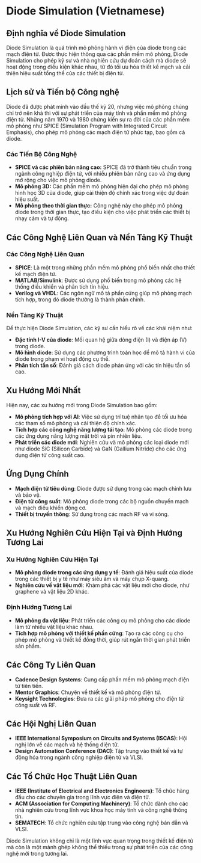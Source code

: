 # Diode Simulation (Vietnamese)

## Định nghĩa về Diode Simulation

Diode Simulation là quá trình mô phỏng hành vi điện của diode trong các mạch điện tử. Được thực hiện thông qua các phần mềm mô phỏng, Diode Simulation cho phép kỹ sư và nhà nghiên cứu dự đoán cách mà diode sẽ hoạt động trong điều kiện khác nhau, từ đó tối ưu hóa thiết kế mạch và cải thiện hiệu suất tổng thể của các thiết bị điện tử.

## Lịch sử và Tiến bộ Công nghệ

Diode đã được phát minh vào đầu thế kỷ 20, nhưng việc mô phỏng chúng chỉ trở nên khả thi với sự phát triển của máy tính và phần mềm mô phỏng điện tử. Những năm 1970 và 1980 chứng kiến sự ra đời của các phần mềm mô phỏng như SPICE (Simulation Program with Integrated Circuit Emphasis), cho phép mô phỏng các mạch điện tử phức tạp, bao gồm cả diode.

### Các Tiến Bộ Công Nghệ

- **SPICE và các phiên bản nâng cao:** SPICE đã trở thành tiêu chuẩn trong ngành công nghiệp điện tử, với nhiều phiên bản nâng cao và ứng dụng mở rộng cho việc mô phỏng diode.
- **Mô phỏng 3D:** Các phần mềm mô phỏng hiện đại cho phép mô phỏng hình học 3D của diode, giúp cải thiện độ chính xác trong việc dự đoán hiệu suất.
- **Mô phỏng theo thời gian thực:** Công nghệ này cho phép mô phỏng diode trong thời gian thực, tạo điều kiện cho việc phát triển các thiết bị nhạy cảm và tự động.

## Các Công Nghệ Liên Quan và Nền Tảng Kỹ Thuật

### Các Công Nghệ Liên Quan

- **SPICE**: Là một trong những phần mềm mô phỏng phổ biến nhất cho thiết kế mạch điện tử.
- **MATLAB/Simulink**: Được sử dụng phổ biến trong mô phỏng các hệ thống điều khiển và phân tích tín hiệu.
- **Verilog và VHDL**: Các ngôn ngữ mô tả phần cứng giúp mô phỏng mạch tích hợp, trong đó diode thường là thành phần chính.

### Nền Tảng Kỹ Thuật

Để thực hiện Diode Simulation, các kỹ sư cần hiểu rõ về các khái niệm như:

- **Đặc tính I-V của diode**: Mối quan hệ giữa dòng điện (I) và điện áp (V) trong diode.
- **Mô hình diode**: Sử dụng các phương trình toán học để mô tả hành vi của diode trong phạm vi hoạt động cụ thể.
- **Phân tích tần số**: Đánh giá cách diode phản ứng với các tín hiệu tần số cao.

## Xu Hướng Mới Nhất

Hiện nay, các xu hướng mới trong Diode Simulation bao gồm:

- **Mô phỏng tích hợp với AI**: Việc sử dụng trí tuệ nhân tạo để tối ưu hóa các tham số mô phỏng và cải thiện độ chính xác.
- **Tích hợp các công nghệ năng lượng tái tạo**: Mô phỏng các diode trong các ứng dụng năng lượng mặt trời và pin nhiên liệu.
- **Phát triển các diode mới**: Nghiên cứu và mô phỏng các loại diode mới như diode SiC (Silicon Carbide) và GaN (Gallium Nitride) cho các ứng dụng điện tử công suất cao.

## Ứng Dụng Chính

- **Mạch điện tử tiêu dùng**: Diode được sử dụng trong các mạch chỉnh lưu và bảo vệ.
- **Điện tử công suất**: Mô phỏng diode trong các bộ nguồn chuyển mạch và mạch điều khiển động cơ.
- **Thiết bị truyền thông**: Sử dụng trong các mạch RF và vi sóng.

## Xu Hướng Nghiên Cứu Hiện Tại và Định Hướng Tương Lai

### Xu Hướng Nghiên Cứu Hiện Tại

- **Mô phỏng diode trong các ứng dụng y tế**: Đánh giá hiệu suất của diode trong các thiết bị y tế như máy siêu âm và máy chụp X-quang.
- **Nghiên cứu về vật liệu mới**: Khám phá các vật liệu mới cho diode, như graphene và vật liệu 2D khác.

### Định Hướng Tương Lai

- **Mô phỏng đa vật liệu**: Phát triển các công cụ mô phỏng cho các diode làm từ nhiều vật liệu khác nhau.
- **Tích hợp mô phỏng với thiết kế phần cứng**: Tạo ra các công cụ cho phép mô phỏng và thiết kế đồng thời, giúp rút ngắn thời gian phát triển sản phẩm.

## Các Công Ty Liên Quan

- **Cadence Design Systems**: Cung cấp phần mềm mô phỏng mạch điện tử tiên tiến.
- **Mentor Graphics**: Chuyên về thiết kế và mô phỏng điện tử.
- **Keysight Technologies**: Đưa ra các giải pháp mô phỏng cho điện tử công suất và RF.

## Các Hội Nghị Liên Quan

- **IEEE International Symposium on Circuits and Systems (ISCAS)**: Hội nghị lớn về các mạch và hệ thống điện tử.
- **Design Automation Conference (DAC)**: Tập trung vào thiết kế và tự động hóa trong ngành công nghiệp điện tử và VLSI.

## Các Tổ Chức Học Thuật Liên Quan

- **IEEE (Institute of Electrical and Electronics Engineers)**: Tổ chức hàng đầu cho các chuyên gia trong lĩnh vực điện và điện tử.
- **ACM (Association for Computing Machinery)**: Tổ chức dành cho các nhà nghiên cứu trong lĩnh vực khoa học máy tính và công nghệ thông tin.
- **SEMATECH**: Tổ chức nghiên cứu tập trung vào công nghệ bán dẫn và VLSI.

Diode Simulation không chỉ là một lĩnh vực quan trọng trong thiết kế điện tử mà còn là một mảnh ghép không thể thiếu trong sự phát triển của các công nghệ mới trong tương lai.